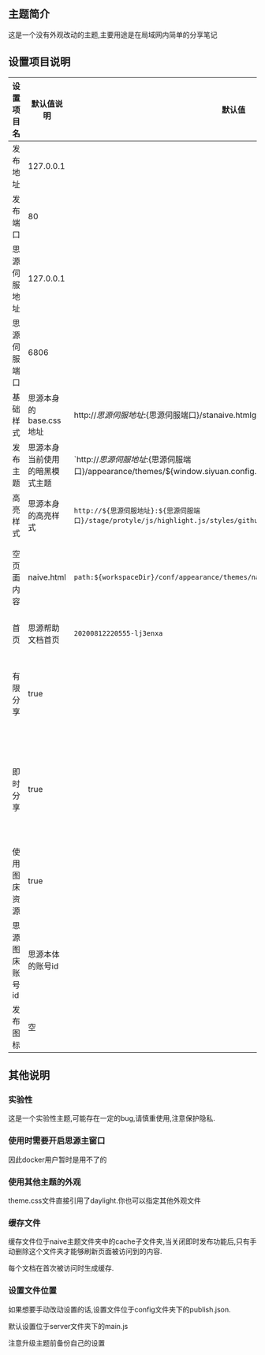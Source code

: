 ## 主题简介

这是一个没有外观改动的主题,主要用途是在局域网内简单的分享笔记

## 设置项目说明

| 设置项目名     | 默认值说明                     | 默认值                                                                                                               | 作用                                                            |
| -------------- | ------------------------------ | -------------------------------------------------------------------------------------------------------------------- | --------------------------------------------------------------- |
| 发布地址       | 127.0.0.1                      |                                                                                                                      | 访问分享笔记使用的地址                                          |
| 发布端口       | 80                             |                                                                                                                      | 访问分享笔记使用的端口                                          |
| 思源伺服地址   | 127.0.0.1                      |                                                                                                                      | 思源本身的伺服地址                                              |
| 思源伺服端口   | 6806                           |                                                                                                                      | 思源本身的伺服端口                                              |
| 基础样式       | 思源本身的base.css地址         | http://${思源伺服地址}:${思源伺服端口}/stanaive.htmlge/build/export/base.css                                       | 为页面提供基础样式                                              |
| 发布主题       | 思源本身当前使用的暗黑模式主题 | `http://${思源伺服地址}:${思源伺服端口}/appearance/themes/${window.siyuan.config.appearance.themeDark}/theme.css`` | 为页面提供主题                                                  |
| 高亮样式       | 思源本身的高亮样式             | `http://${思源伺服地址}:${思源伺服端口}/stage/protyle/js/highlight.js/styles/github.min.css`                       | 为页面提供代码块高亮样式                                        |
| 空页面内容     | naive.html                     | `path:${workspaceDir}/conf/appearance/themes/naive/script/naive.html`                                              | 访问到未开启分享或者不存在的块时显示的页面                      |
| 首页           | 思源帮助文档首页               | `20200812220555-lj3enxa`                                                                                           | 首页对应的思源文档id                                            |
| 有限分享       | true                           |                                                                                                                      | 开启后只有具有custom-publish属性的页面可以被访问                |
| 即时分享       | true                           |                                                                                                                      | 开启后不会从缓存读取页面,而是每次收到请求后直接根据最新内容生成 |
| 使用图床资源   | true                           |                                                                                                                      | 开启后页面上指向笔记附件的内容会指向图床                        |
| 思源图床账号id | 思源本体的账号id               |                                                                                                                      | 用于指定访问的图床位置                                          |
| 发布图标       | 空                             |                                                                                                                      | 用于指定发布时的网页图标                                        |

## 其他说明

### 实验性

这是一个实验性主题,可能存在一定的bug,请慎重使用,注意保护隐私.

### 使用时需要开启思源主窗口

因此docker用户暂时是用不了的

### 使用其他主题的外观

theme.css文件直接引用了daylight.你也可以指定其他外观文件

### 缓存文件

缓存文件位于naive主题文件夹中的cache子文件夹,当关闭即时发布功能后,只有手动删除这个文件夹才能够刷新页面被访问到的内容.

每个文档在首次被访问时生成缓存.

### 设置文件位置

如果想要手动改动设置的话,设置文件位于config文件夹下的publish.json.

默认设置位于server文件夹下的main.js

注意升级主题前备份自己的设置
